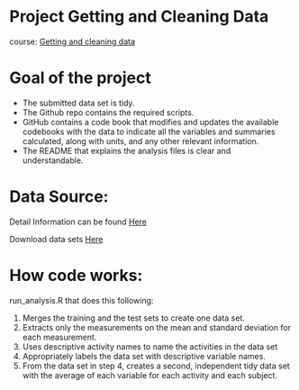 Project Getting and Cleaning Data
======================================
course: [Getting and cleaning data](https://www.coursera.org/learn/data-cleaning/home/welcome) 

Goal of the project
======================================

- The submitted data set is tidy.
- The Github repo contains the required scripts.
- GitHub contains a code book that modifies and updates the available codebooks with the data to indicate all the variables and summaries calculated, along with units, and any other relevant information.
- The README that explains the analysis files is clear and understandable.


Data Source:
=========================================
Detail Information can be found [Here](http://archive.ics.uci.edu/ml/datasets/Human+Activity+Recognition+Using+Smartphones)

Download data sets [Here](https://d396qusza40orc.cloudfront.net/getdata%2Fprojectfiles%2FUCI%20HAR%20Dataset.zip)


How code works:
=========================================
run_analysis.R that does this following:
1. Merges the training and the test sets to create one data set.
2. Extracts only the measurements on the mean and standard deviation for each measurement.
3. Uses descriptive activity names to name the activities in the data set
4. Appropriately labels the data set with descriptive variable names.
5. From the data set in step 4, creates a second, independent tidy data set with the average of each variable for each activity and each subject.

